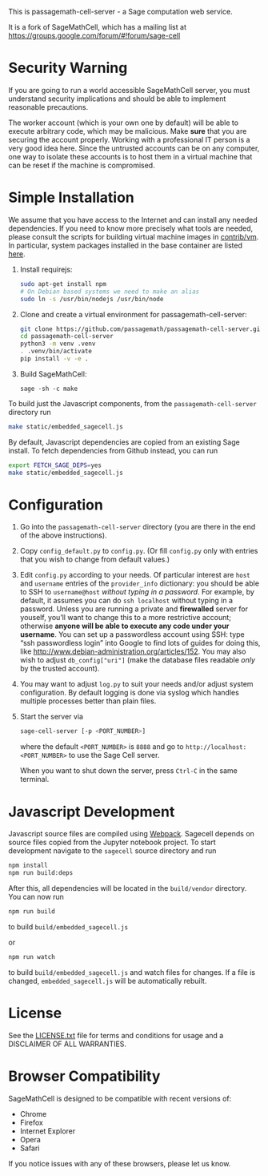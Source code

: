 This is passagemath-cell-server - a Sage computation web service.

It is a fork of SageMathCell, which has a mailing list at https://groups.google.com/forum/#!forum/sage-cell

# Security Warning

If you are going to run a world accessible SageMathCell server, you must understand security implications and should be able to implement reasonable precautions.

The worker account (which is your own one by default) will be able to execute arbitrary code, which may be malicious. Make **sure** that you are securing the account properly. Working with a professional IT person is a very good idea here. Since the untrusted accounts can be on any computer, one way to isolate these accounts is to host them in a virtual machine that can be reset if the machine is compromised.


# Simple Installation

We assume that you have access to the Internet and can install any needed dependencies. If you need to know more precisely what tools are needed, please consult the scripts for building virtual machine images in [contrib/vm](contrib/vm).
In particular, system packages installed in the base container are listed [here](https://github.com/sagemath/sagecell/blob/master/contrib/vm/container_manager.py#L58).


1.  Install requirejs:

    ```bash
    sudo apt-get install npm
    # On Debian based systems we need to make an alias
    sudo ln -s /usr/bin/nodejs /usr/bin/node
    ```

2.  Clone and create a virtual environment for passagemath-cell-server:

    ```bash
    git clone https://github.com/passagemath/passagemath-cell-server.git
    cd passagemath-cell-server
    python3 -m venv .venv
    . .venv/bin/activate
    pip install -v -e .
    ```

3.  Build SageMathCell:

    ```
    sage -sh -c make
    ```

To build just the Javascript components, from the `passagemath-cell-server` directory run

```bash
make static/embedded_sagecell.js
```

By default, Javascript dependencies are copied from an existing Sage install. To fetch dependencies
from Github instead, you can run

```bash
export FETCH_SAGE_DEPS=yes
make static/embedded_sagecell.js
```

# Configuration

1.  Go into the `passagemath-cell-server` directory (you are there in the end of the above instructions).
2.  Copy `config_default.py` to `config.py`. (Or fill `config.py` only with entries that you wish to change from default values.)
3.  Edit `config.py` according to your needs. Of particular interest are `host` and `username` entries of the `provider_info` dictionary: you should be able to SSH to `username@host` *without typing in a password*. For example, by default, it assumes you can do `ssh localhost` without typing in a password. Unless you are running a private and **firewalled** server for youself, you’ll want to change this to a more restrictive account; otherwise **anyone will be able to execute any code under your username**. You can set up a passwordless account using SSH: type “ssh passwordless login” into Google to find lots of guides for doing this, like http://www.debian-administration.org/articles/152. You may also wish to adjust `db_config["uri"]` (make the database files readable *only* by the trusted account).
4.  You may want to adjust `log.py` to suit your needs and/or adjust system configuration. By default logging is done via syslog which handles multiple processes better than plain files.
5.  Start the server via

    ```bash
    sage-cell-server [-p <PORT_NUMBER>]
    ```

    where the default `<PORT_NUMBER>` is `8888` and go to `http://localhost:<PORT_NUMBER>` to use the Sage Cell server.

    When you want to shut down the server, press `Ctrl-C` in the same terminal.


# Javascript Development

Javascript source files are compiled using [Webpack](https://webpack.js.org/). Sagecell depends on source files copied
from the Jupyter notebook project. To start development navigate to the `sagecell` source directory and run

```bash
npm install
npm run build:deps
```

After this, all dependencies will be located in the `build/vendor` directory. You can now run

```bash
npm run build
```

to build `build/embedded_sagecell.js`

or

```bash
npm run watch
```

to build `build/embedded_sagecell.js` and watch files for changes. If a file is changed, `embedded_sagecell.js` will be automatically
rebuilt.

# License

See the [LICENSE.txt](LICENSE.txt) file for terms and conditions for usage and a
DISCLAIMER OF ALL WARRANTIES.

# Browser Compatibility

SageMathCell is designed to be compatible with recent versions of:

* Chrome
* Firefox
* Internet Explorer
* Opera
* Safari

If you notice issues with any of these browsers, please let us know.
